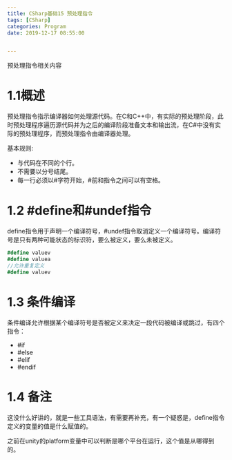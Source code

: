 ```yaml
---
title: CSharp基础15 预处理指令
tags: [CSharp]
categories: Program
date: 2019-12-17 08:55:00


---
```


 预处理指令相关内容

<!-- more -->

# 1.1概述

预处理指令指示编译器如何处理源代码。在C和C++中，有实际的预处理阶段，此时预处理程序遍历源代码并为之后的编译阶段准备文本和输出流，在C#中没有实际的预处理程序，而预处理指令由编译器处理。

基本规则:

- 与代码在不同的个行。
- 不需要以分号结尾。
- 每一行必须以#字符开始，#前和指令之间可以有空格。

# 1.2 \#define和#undef指令

define指令用于声明一个编译符号，#undef指令取消定义一个编译符号。编译符号是只有两种可能状态的标识符，要么被定义，要么未被定义。

```csharp
#define valuev
#define valuea
//允许重复定义
#define valuev
```

# 1.3 条件编译

条件编译允许根据某个编译符号是否被定义来决定一段代码被编译或跳过，有四个指令：

- #if
- #else
- #elif
- #endif

# 1.4 备注

这没什么好讲的，就是一些工具语法，有需要再补充，有一个疑惑是，define指令定义的变量的值是什么赋值的。

之前在unity的platform变量中可以判断是哪个平台在运行，这个值是从哪得到的。





